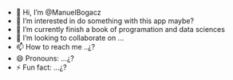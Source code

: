 - 👋 Hi, I’m @ManuelBogacz
- 👀 I’m interested in do something with this app maybe?
- 🌱 I’m currently finish a book of programation and data sciences
- 💞️ I’m looking to collaborate on ...
- 📫 How to reach me ..¿?
- 😄 Pronouns: ...¿?
- ⚡ Fun fact: ...¿?

<!---
ManuelBogacz/ManuelBogacz is a ✨ special ✨ repository because its `README.md` (this file) appears on your GitHub profile.
You can click the Preview link to take a look at your changes.
--->
